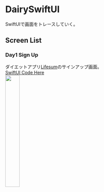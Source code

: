 # DairySwiftUI
SwiftUIで画面をトレースしていく。

## Screen List
### Day1 Sign Up
ダイエットアプリ[Lifesum](https://lifesum.com/)のサインアップ画面。<br>
[SwiftUI Code Here](https://github.com/ryuuuuukun/DairySwiftUI/blob/main/DairySwiftUI/Contents/Day1SignUpView.swift)<br>
<img src="https://user-images.githubusercontent.com/15890695/100536985-da466980-3267-11eb-9dab-da3a307da978.jpg" width=30%>

